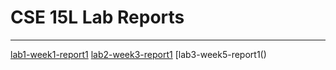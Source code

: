 # CSE 15L Lab Reports
---
[lab1-week1-report1](https://adrianwongg1.github.io/cse15l-lab-reports/lab1-report-1-week-1.html) 
[lab2-week3-report1]() 
[lab3-week5-report1()

